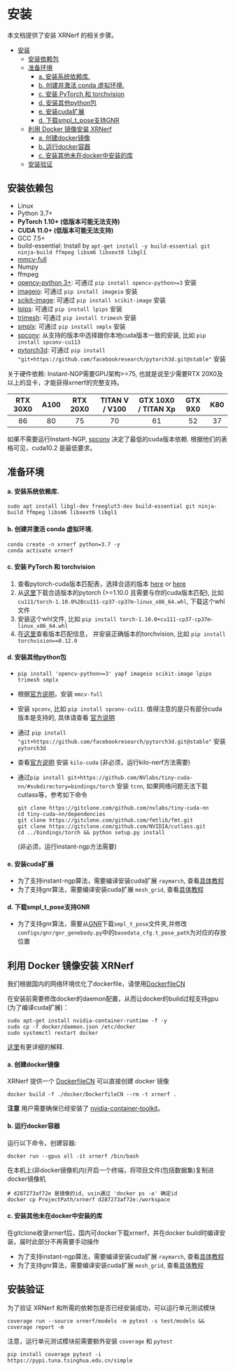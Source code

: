 # 安装

本文档提供了安装 XRNerf 的相关步骤。

<!-- TOC -->

- [安装](#安装)
  - [安装依赖包](#安装依赖包)
  - [准备环境](#准备环境)
      - [a. 安装系统依赖库.](#a-安装系统依赖库)
      - [b. 创建并激活 conda 虚拟环境.](#b-创建并激活-conda-虚拟环境)
      - [c. 安装 PyTorch 和 torchvision](#c-安装-pytorch-和-torchvision)
      - [d. 安装其他python包](#d-安装其他python包)
      - [e. 安装cuda扩展](#e-安装cuda扩展)
      - [d. 下载smpl_t_pose支持GNR](#d-下载smpl_t_pose支持gnr)
  - [利用 Docker 镜像安装 XRNerf](#利用-docker-镜像安装-xrnerf)
      - [a. 创建docker镜像](#a-创建docker镜像)
      - [b. 运行docker容器](#b-运行docker容器)
      - [c. 安装其他未在docker中安装的库](#c-安装其他未在docker中安装的库)
  - [安装验证](#安装验证)

<!-- TOC -->

## 安装依赖包

- Linux
- Python 3.7+
- **PyTorch 1.10+ (低版本可能无法支持)** 
- **CUDA 11.0+ (低版本可能无法支持)** 
- GCC 7.5+
- build-essential: Install by `apt-get install -y build-essential git ninja-build ffmpeg libsm6 libxext6 libgl1`
- [mmcv-full](https://github.com/open-mmlab/mmcv)
- Numpy
- ffmpeg
- [opencv-python 3+](https://github.com/dmlc/decord): 可通过 `pip install opencv-python>=3` 安装
- [imageio](https://github.com/dmlc/decord): 可通过 `pip install imageio` 安装
- [scikit-image](https://github.com/dmlc/decord): 可通过 `pip install scikit-image` 安装
- [lpips](https://github.com/richzhang/PerceptualSimilarity): 可通过 `pip install lpips` 安装
- [trimesh](https://github.com/mikedh/trimesh): 可通过 `pip install trimesh` 安装
- [smplx](https://github.com/vchoutas/smplx): 可通过 `pip install smplx` 安装
- [spconv](https://github.com/dmlc/decord): 从支持的版本中选择跟你本地cuda版本一致的安装, 比如 `pip install spconv-cu113`
- [pytorch3d](https://github.com/dmlc/decord): 可通过 `pip install "git+https://github.com/facebookresearch/pytorch3d.git@stable"` 安装

关于硬件依赖: 
Instant-NGP需要GPU架构>=75, 也就是说至少需要RTX 20X0及以上的显卡，才能获得xrnerf的完整支持。

| RTX 30X0 | A100 | RTX 20X0 | TITAN V / V100 | GTX 10X0 / TITAN Xp | GTX 9X0 | K80 |
|:--------:|:----:|:--------:|:--------------:|:-------------------:|:-------:|:---:|
|       86 |   80 |       75 |             70 |                  61 |      52 |  37 |

如果不需要运行Instant-NGP, [spconv](https://github.com/traveller59/spconv#spconv-spatially-sparse-convolution-library) 决定了最低的cuda版本依赖. 根据他们的表格可见，cuda10.2 是最低要求。

## 准备环境

#### a. 安装系统依赖库.

```shell
sudo apt install libgl-dev freeglut3-dev build-essential git ninja-build ffmpeg libsm6 libxext6 libgl1
```

#### b. 创建并激活 conda 虚拟环境.

```shell
conda create -n xrnerf python=3.7 -y
conda activate xrnerf
```

#### c. 安装 PyTorch 和 torchvision

1. 查看pytorch-cuda版本匹配表，选择合适的版本 [here](https://pytorch.org/get-started/previous-versions/) or [here](https://blog.csdn.net/weixin_42069606/article/details/105198845)
2. 从[这里](https://download.pytorch.org/whl/torch_stable.html)下载合适版本的pytorch (>=1.10.0 且需要与你的cuda版本匹配), 比如 ```cu111/torch-1.10.0%2Bcu111-cp37-cp37m-linux_x86_64.whl```, 下载这个whl文件
3. 安装这个whl文件, 比如 ```pip install torch-1.10.0+cu111-cp37-cp37m-linux_x86_64.whl```
4. 在[这里](https://pypi.org/project/torchvision/)查看版本匹配信息， 并安装正确版本的torchvision, 比如 ```pip install torchvision==0.12.0```

#### d. 安装其他python包
* ```pip install 'opencv-python>=3' yapf imageio scikit-image lpips trimesh smplx```
* 根据[官方说明](https://mmcv.readthedocs.io/en/latest/get_started/installation.html)，安装 ```mmcv-full```
* 安装 ```spconv```, 比如 ```pip install spconv-cu111```. 值得注意的是只有部分cuda版本是支持的, 具体请查看 [官方说明](https://github.com/traveller59/spconv)
* 通过 ```pip install "git+https://github.com/facebookresearch/pytorch3d.git@stable"``` 安装 ```pytorch3d```
* 查看[官方说明](https://github.com/creiser/kilonerf#option-b-build-cuda-extension-yourself) 安装 ```kilo-cuda``` (非必须，运行kilo-nerf方法需要)

* 通过```pip install git+https://github.com/NVlabs/tiny-cuda-nn/#subdirectory=bindings/torch``` 安装 ```tcnn```, 如果网络问题无法下载cutlass等，参考如下命令
  ```shell
  git clone https://gitclone.com/github.com/nvlabs/tiny-cuda-nn
  cd tiny-cuda-nn/dependencies
  git clone https://gitclone.com/github.com/fmtlib/fmt.git
  git clone https://gitclone.com/github.com/NVIDIA/cutlass.git
  cd ../bindings/torch && python setup.py install 
  ```
  (非必须，运行instant-ngp方法需要)
  
#### e. 安装cuda扩展
* 为了支持instant-ngp算法，需要编译安装cuda扩展 ```raymarch```, 查看[具体教程](../../extensions/ngp_raymarch/README.md)
* 为了支持gnr算法，需要编译安装cuda扩展 ```mesh_grid```, 查看[具体教程](../../extensions/mesh_grid/README.md)

#### d. 下载smpl_t_pose支持GNR
* 为了支持gnr算法，需要从[GNR](https://github.com/generalizable-neural-performer/gnr)下载```smpl_t_pose```文件夹,并修改```configs/gnr/gnr_genebody.py```中的```basedata_cfg.t_pose_path```为对应的存放位置

## 利用 Docker 镜像安装 XRNerf
我们根据国内的网络环境优化了dockerfile，请使用[DockerfileCN](../../docker/DockerfileCN)


在安装前需要修改docker的daemon配置，从而让docker的build过程支持gpu (为了编译cuda扩展)：

```shell
sudo apt-get install nvidia-container-runtime -f -y
sudo cp -f docker/daemon.json /etc/docker
sudo systemctl restart docker
```
[这里](https://stackoverflow.com/questions/59691207/docker-build-with-nvidia-runtime)有更详细的解释.

#### a. 创建docker镜像
  XRNerf 提供一个 [DockerfileCN](../../docker/DockerfileCN) 可以直接创建 docker 镜像

  ```shell
  docker build -f ./docker/DockerfileCN --rm -t xrnerf .
  ```

  **注意** 用户需要确保已经安装了 [nvidia-container-toolkit](https://docs.nvidia.com/datacenter/cloud-native/container-toolkit/install-guide.html#docker)。
#### b. 运行docker容器
  运行以下命令，创建容器:
  ```shell
  docker run --gpus all -it xrnerf /bin/bash
  ```

  在本机上(非docker镜像机内)开启一个终端，将项目文件(包括数据集)复制进docker镜像机
  ```shell
  # d287273af72e 是镜像的id, usin通过 'docker ps -a' 确定id
  docker cp ProjectPath/xrnerf d287273af72e:/workspace
  ```
#### c. 安装其他未在docker中安装的库
在gitclone收录xrnerf后，国内可docker下载xrnerf，并在docker build时编译安装，届时此部分不再需要手动操作
* 为了支持instant-ngp算法，需要编译安装cuda扩展 ```raymarch```, 查看[具体教程](../../extensions/ngp_raymarch/README.md)
* 为了支持gnr算法，需要编译安装cuda扩展 ```mesh_grid```, 查看[具体教程](../../extensions/mesh_grid/README.md)

  
## 安装验证

为了验证 XRNerf 和所需的依赖包是否已经安装成功，可以运行单元测试模块

```shell
coverage run --source xrnerf/models -m pytest -s test/models && coverage report -m
```

注意，运行单元测试模块前需要额外安装 ```coverage``` 和 ```pytest``` 
```
pip install coverage pytest -i https://pypi.tuna.tsinghua.edu.cn/simple
```

